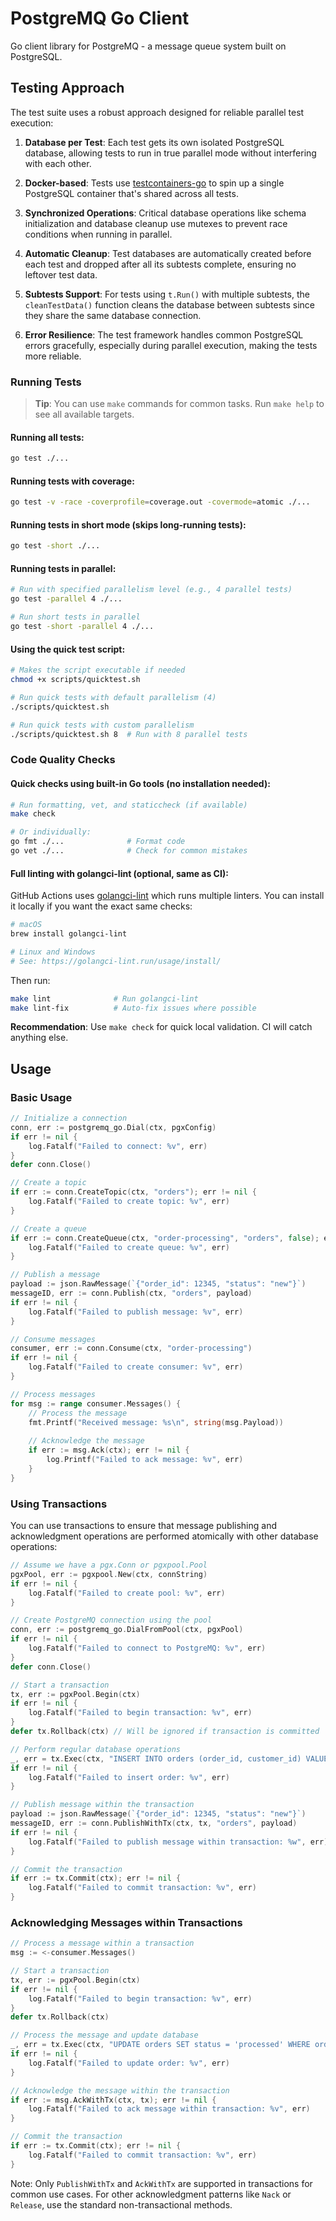 # PostgreMQ Go Client

Go client library for PostgreMQ - a message queue system built on PostgreSQL.

## Testing Approach

The test suite uses a robust approach designed for reliable parallel test execution:

1. **Database per Test**: Each test gets its own isolated PostgreSQL database, allowing tests to run in true parallel mode without interfering with each other.

2. **Docker-based**: Tests use [testcontainers-go](https://github.com/testcontainers/testcontainers-go) to spin up a single PostgreSQL container that's shared across all tests.

3. **Synchronized Operations**: Critical database operations like schema initialization and database cleanup use mutexes to prevent race conditions when running in parallel.

4. **Automatic Cleanup**: Test databases are automatically created before each test and dropped after all its subtests complete, ensuring no leftover test data.

5. **Subtests Support**: For tests using `t.Run()` with multiple subtests, the `cleanTestData()` function cleans the database between subtests since they share the same database connection.

6. **Error Resilience**: The test framework handles common PostgreSQL errors gracefully, especially during parallel execution, making the tests more reliable.

### Running Tests

> **Tip**: You can use `make` commands for common tasks. Run `make help` to see all available targets.

#### Running all tests:
```bash
go test ./...
```

#### Running tests with coverage:
```bash
go test -v -race -coverprofile=coverage.out -covermode=atomic ./...
```

#### Running tests in short mode (skips long-running tests):
```bash
go test -short ./...
```

#### Running tests in parallel:
```bash
# Run with specified parallelism level (e.g., 4 parallel tests)
go test -parallel 4 ./...

# Run short tests in parallel
go test -short -parallel 4 ./...
```

#### Using the quick test script:
```bash
# Makes the script executable if needed
chmod +x scripts/quicktest.sh

# Run quick tests with default parallelism (4)
./scripts/quicktest.sh

# Run quick tests with custom parallelism
./scripts/quicktest.sh 8  # Run with 8 parallel tests
```

### Code Quality Checks

#### Quick checks using built-in Go tools (no installation needed):
```bash
# Run formatting, vet, and staticcheck (if available)
make check

# Or individually:
go fmt ./...              # Format code
go vet ./...              # Check for common mistakes
```

#### Full linting with golangci-lint (optional, same as CI):

GitHub Actions uses [golangci-lint](https://golangci-lint.run/) which runs multiple linters. You can install it locally if you want the exact same checks:

```bash
# macOS
brew install golangci-lint

# Linux and Windows
# See: https://golangci-lint.run/usage/install/
```

Then run:
```bash
make lint              # Run golangci-lint
make lint-fix          # Auto-fix issues where possible
```

**Recommendation**: Use `make check` for quick local validation. CI will catch anything else.

## Usage

### Basic Usage

```go
// Initialize a connection
conn, err := postgremq_go.Dial(ctx, pgxConfig)
if err != nil {
    log.Fatalf("Failed to connect: %v", err)
}
defer conn.Close()

// Create a topic
if err := conn.CreateTopic(ctx, "orders"); err != nil {
    log.Fatalf("Failed to create topic: %v", err)
}

// Create a queue
if err := conn.CreateQueue(ctx, "order-processing", "orders", false); err != nil {
    log.Fatalf("Failed to create queue: %v", err)
}

// Publish a message
payload := json.RawMessage(`{"order_id": 12345, "status": "new"}`)
messageID, err := conn.Publish(ctx, "orders", payload)
if err != nil {
    log.Fatalf("Failed to publish message: %v", err)
}

// Consume messages
consumer, err := conn.Consume(ctx, "order-processing")
if err != nil {
    log.Fatalf("Failed to create consumer: %v", err)
}

// Process messages
for msg := range consumer.Messages() {
    // Process the message
    fmt.Printf("Received message: %s\n", string(msg.Payload))
    
    // Acknowledge the message
    if err := msg.Ack(ctx); err != nil {
        log.Printf("Failed to ack message: %v", err)
    }
}
```

### Using Transactions

You can use transactions to ensure that message publishing and acknowledgment operations are performed atomically with other database operations:

```go
// Assume we have a pgx.Conn or pgxpool.Pool
pgxPool, err := pgxpool.New(ctx, connString)
if err != nil {
    log.Fatalf("Failed to create pool: %v", err)
}

// Create PostgreMQ connection using the pool
conn, err := postgremq_go.DialFromPool(ctx, pgxPool)
if err != nil {
    log.Fatalf("Failed to connect to PostgreMQ: %v", err)
}
defer conn.Close()

// Start a transaction
tx, err := pgxPool.Begin(ctx)
if err != nil {
    log.Fatalf("Failed to begin transaction: %v", err)
}
defer tx.Rollback(ctx) // Will be ignored if transaction is committed

// Perform regular database operations
_, err = tx.Exec(ctx, "INSERT INTO orders (order_id, customer_id) VALUES ($1, $2)", 12345, 67890)
if err != nil {
    log.Fatalf("Failed to insert order: %v", err)
}

// Publish message within the transaction
payload := json.RawMessage(`{"order_id": 12345, "status": "new"}`)
messageID, err := conn.PublishWithTx(ctx, tx, "orders", payload)
if err != nil {
    log.Fatalf("Failed to publish message within transaction: %w", err)
}

// Commit the transaction
if err := tx.Commit(ctx); err != nil {
    log.Fatalf("Failed to commit transaction: %v", err)
}
```

### Acknowledging Messages within Transactions

```go
// Process a message within a transaction
msg := <-consumer.Messages()

// Start a transaction
tx, err := pgxPool.Begin(ctx)
if err != nil {
    log.Fatalf("Failed to begin transaction: %v", err)
}
defer tx.Rollback(ctx)

// Process the message and update database
_, err = tx.Exec(ctx, "UPDATE orders SET status = 'processed' WHERE order_id = $1", orderID)
if err != nil {
    log.Fatalf("Failed to update order: %v", err)
}

// Acknowledge the message within the transaction
if err := msg.AckWithTx(ctx, tx); err != nil {
    log.Fatalf("Failed to ack message within transaction: %v", err)
}

// Commit the transaction
if err := tx.Commit(ctx); err != nil {
    log.Fatalf("Failed to commit transaction: %v", err)
}
```

Note: Only `PublishWithTx` and `AckWithTx` are supported in transactions for common use cases. For other acknowledgment patterns like `Nack` or `Release`, use the standard non-transactional methods.